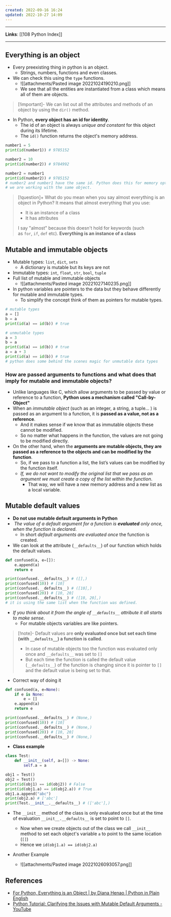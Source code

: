 ```yaml
---
created: 2022-09-16 16:24
updated: 2022-10-27 14:09
---
```

---
**Links**: [[108 Python Index]]

---
## Everything is an object
- Every preexisting thing in python is an object.
	- Strings, numbers, functions and even classes.
- We can check this using the `type` functions.
	- ![[attachments/Pasted image 20221024190210.png]]
	- We see that all the entities are instantiated from a class which means all of them are objects.

> [!important]- We can list out all the attributes and methods of an object by using the `dir()` method.

- In Python, **every object has an id for identity**. 
	- The id of an object is always *unique and constant* for this object during its lifetime.
	- The `id()` function returns the object's memory address.

```python
number1 = 5
print(id(number1)) # 9785152

number2 = 10
print(id(number2)) # 9784992

number2 = number1
print(id(number2)) # 9785152
# number2 and number1 have the same id. Python does this for memory optimization
# we are working with the same object.
```

> [!question]+ What do you mean when you say almost everything is an object in Python?
> It means that almost everything that you use:
> - It is an instance of a class
> - It has attributes
>
> I say "almost" because this doesn't hold for keywords (such as `for`, `if`, `def` etc).
> **Everything is an instance of a class**

## Mutable and immutable objects
- Mutable types: `list`, `dict`, `sets`
	- A dictionary is mutable but its keys are not
- Immutable types: `int`, `float`, `str`, `bool`, `tuple`
- Full list of mutable and immutable objects
	- ![[attachments/Pasted image 20221027140235.png]]
- In python variables are pointers to the data but they behave differently for mutable and immutable types.
	- To simplify the concept think of them as pointers for mutable types.

```python
# mutable types
a = []
b = a
print(id(a) == id(b)) # true

# unmutable types
a = 3
b = a
print(id(a) == id(b)) # true
a = a + 3
print(id(a) == id(b)) # true
# python does some behind the scenes magic for unmutable data types
```

### How are passed arguments to functions and what does that imply for mutable and immutable objects?
- Unlike languages like C, which allow arguments to be passed by value or reference to a function, **Python uses a mechanism called "Call-by-Object"**
- When an *immutable object* (such as an integer, a string, a tuple… ) is passed as an argument to a function, it is **passed as a value, not as a reference**. 
	- And it makes sense if we know that as immutable objects these cannot be modified. 
	- So no matter what happens in the function, the values are not going to be modified directly.
- On the other hand, when the **arguments are mutable objects, they are passed as a reference to the objects and can be modified by the function**. 
	- So, if we pass to a function a list, the list’s values can be modified by the function itself. 
	- *If, we do not want to modify the original list that we pass as an argument we must create a copy of the list within the function*. 
		- That way, we will have a new memory address and a new list as a local variable.

## Mutable default values
- **Do not use mutable default arguments in Python**
-  *The value of a default argument for a function is **evaluated** only once, when the function is declared*.
	- In short *default arguments are evaluated once* the function is created.
- We can look at the attribute (`__defaults__`) of our function which holds the default values.

```python
def confused(a, e=[]):
    e.append(a)
    return e

print(confused.__defaults__) # ([],)
print(confused(10)) # [10]
print(confused.__defaults__) # ([10],)
print(confused(20)) # [10, 20]
print(confused.__defaults__) # ([10, 20],)
# it is using the same list when the function was defined.
```

- *If you think about it from the angle of `__defaults__` attribute it all starts to make sense*.
	- For mutable objects variables are like pointers.

> [!note]- Default values are **only evaluated once but set each time (with `__defaults__`) a function is called**. 
> - In case of mutable objects too the function was evaluated only once and `__defaults__` was set to `[]` 
> - But each time the function is called the default value (`__defaults__`) of the function is changing since it is pointer to `[]` and the default value is being set to that.

- Correct way of doing it

```python
def confused(a, e=None):
	if e is None:
		e = []
    e.append(a)
    return e

print(confused.__defaults__) # (None,)
print(confused(10)) # [10]
print(confused.__defaults__) # (None,)
print(confused(20)) # [10, 20]
print(confused.__defaults__) # (None,)
```

- **Class example**

```python
class Test:
	def __init__(self, a=[]) -> None:
		self.a = a

obj1 = Test()
obj2 = Test()
print(id(obj1) == id(obj2)) # False
print(id(obj1.a) == id(obj2.a)) # True
obj1.a.append("abc")
print(obj2.a) # ['abc']
print(Test.__init__.__defaults__) # (['abc'],)
```

- The `__init__` method of the class is only evaluated once but at the time of evaluation `__init__.__defaults__` is set to point to `[]`.
	- Now when we create objects out of the class we call `__init__` method to set each object's variable `a` to point to the same location (`[]`)
	- Hence we `id(obj1.a) == id(obj2.a)`

- Another Example
	- ![[attachments/Pasted image 20221026093057.png]]

## References
- [For Python, Everything is an Object | by Diana Henao | Python in Plain English](https://python.plainenglish.io/for-python-everything-is-an-object-1b2c45cbbea)
- [Python Tutorial: Clarifying the Issues with Mutable Default Arguments - YouTube](https://www.youtube.com/watch?v=_JGmemuINww)